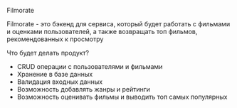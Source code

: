 Filmorate

Filmorate - это бэкенд для сервиса, который будет работать с фильмами и оценками пользователей, а также возвращать топ фильмов, рекомендованных к просмотру

Что будет делать продукт?
- CRUD операции с пользователями и фильмами
- Хранение в базе данных
- Валидация входных данных
- Возможность добавлять жанры и рейтинги
- Возможность оценивать фильмы и выводить топ самых популярных
